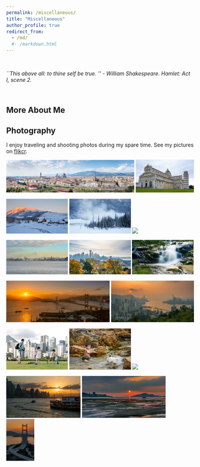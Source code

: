 ```yaml
---
permalink: /miscellaneous/
title: "Miscellaneous"
author_profile: true
redirect_from: 
  - /md/
  #- /markdown.html
---
```


<br>
<p> <i> ``This above all: to thine self be true. '' - William Shakespeare. Hamlet: Act I, scene 2. </i></p>
<br>

## More About Me  



## Photography 

I enjoy traveling and shooting photos during my spare time. See my pictures on [flikcr](https://flic.kr/s/aHBqjzPPvr). 



 <img src="/images/未标题_全景图1-2.jpg" width = "68%"  /> <img src="/images/WeChat Image_20190723154603.jpg" width = "31%"  /> 



<img src="/images/WeChat Image_20190114163703.jpg" width =  "32.7%" > <img src="/images/org-dsc06704_orig.jpg" width =  "32.7%" > <img src="/images/WeChat Image_20190114163655.jpg" width = "32.7%"  >
  
<img src="/images/WeChat Image_20191102163950.jpg" width =  "32.7%"  >  <img src="/images/wechat-image-20191102163936_orig.jpg " width = "32.7%"  >  <img src="/images/wechat-image-20190723154649_orig.jpg " width =  "32.7%"  >

<img src="/images/dsc01352_orig.jpg" width = "55%" > <img src="/images/dsc00691_orig.jpg " width =  "44%" >

<img src="/images/dsc00138_orig.jpg " width = "32.7%" > <img src="/images/dsc07153_orig.jpg " width = "32.7%" > <img src="/images/DSC01299.jpg" width = "32.7%"  >     

 <img src="/images/DSC03525.jpg" width =  "39.5%" >  <img src="/images/dsc01668_orig.jpg" width =  "44.4%" >  <img src="/images/wechat-image-20210729193634_orig.jpg" width = "14.8%" > 
 
